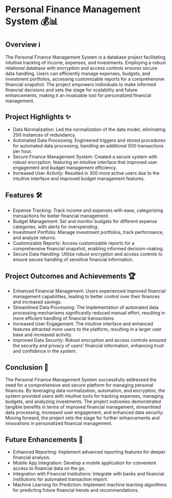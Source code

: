 # Personal Finance Management System 💰📊

## Overview ℹ️

The Personal Finance Management System is a database project facilitating intuitive tracking of income, expenses, and investments. Employing a robust relational database with encryption and access controls ensures secure data handling. Users can efficiently manage expenses, budgets, and investment portfolios, accessing customizable reports for a comprehensive financial snapshot. The project empowers individuals to make informed financial decisions and sets the stage for scalability and future enhancements, making it an invaluable tool for personalized financial management.

## Project Highlights ✨

- Data Normalization: Led the normalization of the data model, eliminating 200 instances of redundancy.
- Automated Data Processing: Engineered triggers and stored procedures for automated data processing, handling an additional 500 transactions per hour.
- Secure Finance Management System: Created a secure system with robust encryption, featuring an intuitive interface that improved user engagement and budget management efficiency.
- Increased User Activity: Resulted in 300 more active users due to the intuitive interface and improved budget management features.

## Features 🛠️

- Expense Tracking: Track income and expenses with ease, categorizing transactions for better financial management.
- Budget Management: Set and monitor budgets for different expense categories, with alerts for overspending.
- Investment Portfolio: Manage investment portfolios, track performance, and analyze returns.
- Customizable Reports: Access customizable reports for a comprehensive financial snapshot, enabling informed decision-making.
- Secure Data Handling: Utilize robust encryption and access controls to ensure secure handling of sensitive financial information.

## Project Outcomes and Achievements 🏆

- Enhanced Financial Management: Users experienced improved financial management capabilities, leading to better control over their finances and increased savings.
- Streamlined Data Processing: The implementation of automated data processing mechanisms significantly reduced manual effort, resulting in more efficient handling of financial transactions.
- Increased User Engagement: The intuitive interface and enhanced features attracted more users to the platform, resulting in a larger user base and increased activity.
- Improved Data Security: Robust encryption and access controls ensured the security and privacy of users' financial information, enhancing trust and confidence in the system.

## Conclusion 🎉

The Personal Finance Management System successfully addressed the need for a comprehensive and secure platform for managing personal finances. By leveraging data normalization, automation, and encryption, the system provided users with intuitive tools for tracking expenses, managing budgets, and analyzing investments. The project outcomes demonstrated tangible benefits in terms of improved financial management, streamlined data processing, increased user engagement, and enhanced data security. Moving forward, the project sets the stage for further enhancements and innovations in personalized financial management.

## Future Enhancements 🚀

- Enhanced Reporting: Implement advanced reporting features for deeper financial analysis.
- Mobile App Integration: Develop a mobile application for convenient access to financial data on the go.
- Integration with Financial Institutions: Integrate with banks and financial institutions for automated transaction import.
- Machine Learning for Prediction: Implement machine learning algorithms for predicting future financial trends and recommendations.




